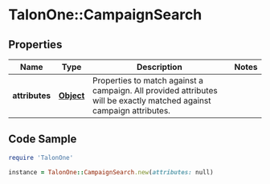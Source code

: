 # TalonOne::CampaignSearch

## Properties

Name | Type | Description | Notes
------------ | ------------- | ------------- | -------------
**attributes** | [**Object**](.md) | Properties to match against a campaign. All provided attributes will be exactly matched against campaign attributes. | 

## Code Sample

```ruby
require 'TalonOne'

instance = TalonOne::CampaignSearch.new(attributes: null)
```


